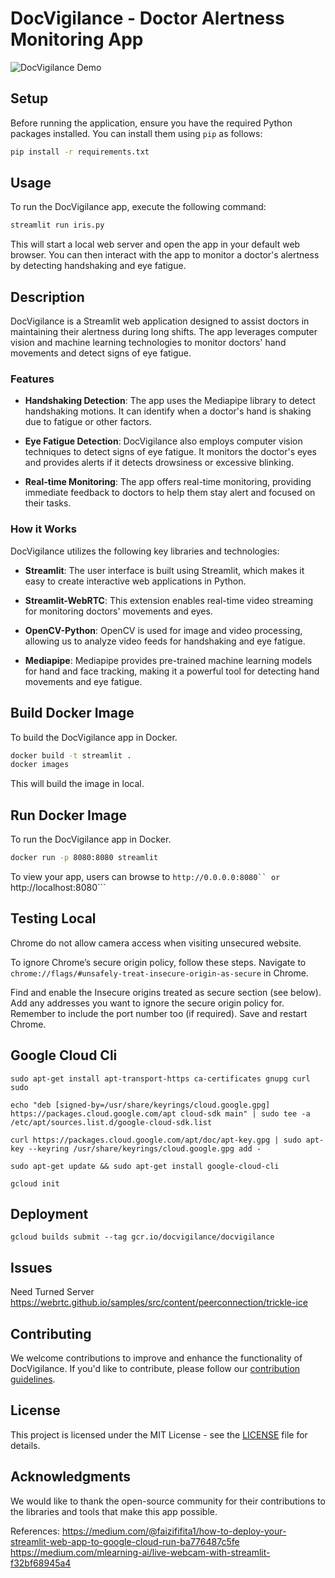 

# DocVigilance - Doctor Alertness Monitoring App

![DocVigilance Demo](demo.gif)

## Setup

Before running the application, ensure you have the required Python packages installed. You can install them using `pip` as follows:

```bash
pip install -r requirements.txt
```

## Usage

To run the DocVigilance app, execute the following command:

```bash
streamlit run iris.py
```

This will start a local web server and open the app in your default web browser. You can then interact with the app to monitor a doctor's alertness by detecting handshaking and eye fatigue.

## Description

DocVigilance is a Streamlit web application designed to assist doctors in maintaining their alertness during long shifts. The app leverages computer vision and machine learning technologies to monitor doctors' hand movements and detect signs of eye fatigue.

### Features

- **Handshaking Detection**: The app uses the Mediapipe library to detect handshaking motions. It can identify when a doctor's hand is shaking due to fatigue or other factors.

- **Eye Fatigue Detection**: DocVigilance also employs computer vision techniques to detect signs of eye fatigue. It monitors the doctor's eyes and provides alerts if it detects drowsiness or excessive blinking.

- **Real-time Monitoring**: The app offers real-time monitoring, providing immediate feedback to doctors to help them stay alert and focused on their tasks.

### How it Works

DocVigilance utilizes the following key libraries and technologies:

- **Streamlit**: The user interface is built using Streamlit, which makes it easy to create interactive web applications in Python.

- **Streamlit-WebRTC**: This extension enables real-time video streaming for monitoring doctors' movements and eyes.

- **OpenCV-Python**: OpenCV is used for image and video processing, allowing us to analyze video feeds for handshaking and eye fatigue.

- **Mediapipe**: Mediapipe provides pre-trained machine learning models for hand and face tracking, making it a powerful tool for detecting hand movements and eye fatigue.

## Build Docker Image

To build the DocVigilance app in Docker.

```bash
docker build -t streamlit .
docker images
```

This will build the image in local.

## Run Docker Image

To run the DocVigilance app in Docker.

```bash
docker run -p 8080:8080 streamlit
```

To view your app, users can browse to ```http://0.0.0.0:8080`` or ```http://localhost:8080```

## Testing Local
Chrome do not allow camera access when visiting unsecured website.

To ignore Chrome’s secure origin policy, follow these steps. Navigate to ```chrome://flags/#unsafely-treat-insecure-origin-as-secure``` in Chrome.

Find and enable the Insecure origins treated as secure section (see below). Add any addresses you want to ignore the secure origin policy for. Remember to include the port number too (if required). Save and restart Chrome.

## Google Cloud Cli
```
sudo apt-get install apt-transport-https ca-certificates gnupg curl sudo

echo "deb [signed-by=/usr/share/keyrings/cloud.google.gpg] https://packages.cloud.google.com/apt cloud-sdk main" | sudo tee -a /etc/apt/sources.list.d/google-cloud-sdk.list

curl https://packages.cloud.google.com/apt/doc/apt-key.gpg | sudo apt-key --keyring /usr/share/keyrings/cloud.google.gpg add -

sudo apt-get update && sudo apt-get install google-cloud-cli

gcloud init
```

## Deployment

```
gcloud builds submit --tag gcr.io/docvigilance/docvigilance
```

## Issues

Need Turned Server
https://webrtc.github.io/samples/src/content/peerconnection/trickle-ice

## Contributing

We welcome contributions to improve and enhance the functionality of DocVigilance. If you'd like to contribute, please follow our [contribution guidelines](CONTRIBUTING.md).

## License

This project is licensed under the MIT License - see the [LICENSE](LICENSE) file for details.

## Acknowledgments

We would like to thank the open-source community for their contributions to the libraries and tools that make this app possible.

References:
https://medium.com/@faizififita1/how-to-deploy-your-streamlit-web-app-to-google-cloud-run-ba776487c5fe
https://medium.com/mlearning-ai/live-webcam-with-streamlit-f32bf68945a4

